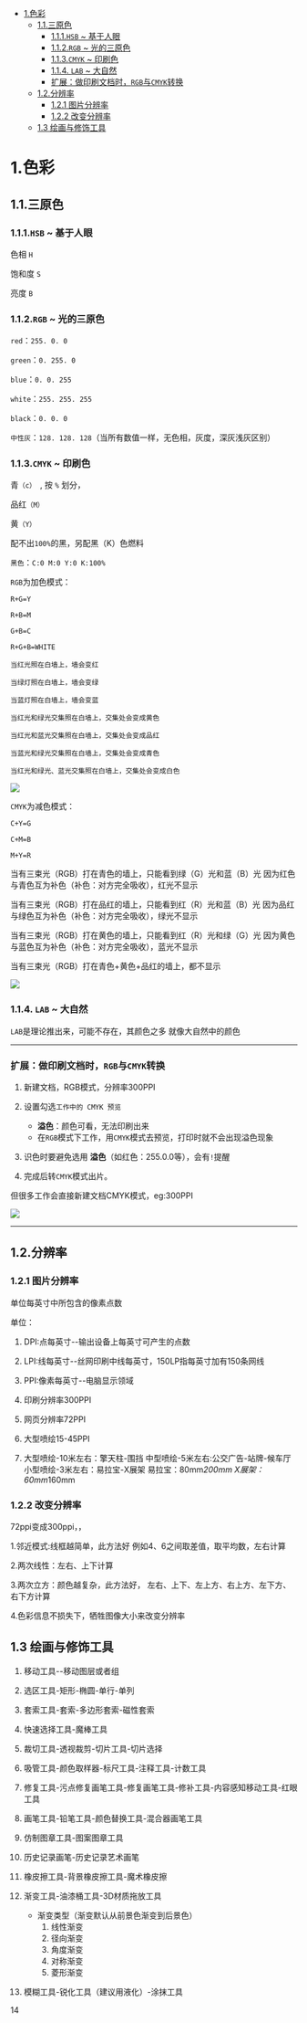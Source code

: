 - [1.色彩](#1%E8%89%B2%E5%BD%A9)
    - [1.1.三原色](#11%E4%B8%89%E5%8E%9F%E8%89%B2)
        - [1.1.1.`HSB` ~ 基于人眼](#111hsb--%E5%9F%BA%E4%BA%8E%E4%BA%BA%E7%9C%BC)
        - [1.1.2.`RGB` ~ 光的三原色](#112rgb--%E5%85%89%E7%9A%84%E4%B8%89%E5%8E%9F%E8%89%B2)
        - [1.1.3.`CMYK` ~ 印刷色](#113cmyk--%E5%8D%B0%E5%88%B7%E8%89%B2)
        - [1.1.4. `LAB` ~ 大自然](#114-lab--%E5%A4%A7%E8%87%AA%E7%84%B6)
        - [扩展：做印刷文档时，`RGB`与`CMYK`转换](#%E6%89%A9%E5%B1%95%EF%BC%9A%E5%81%9A%E5%8D%B0%E5%88%B7%E6%96%87%E6%A1%A3%E6%97%B6%EF%BC%8Crgb%E4%B8%8Ecmyk%E8%BD%AC%E6%8D%A2)
    - [1.2.分辨率](#12%E5%88%86%E8%BE%A8%E7%8E%87)
        - [1.2.1 图片分辨率](#121-%E5%9B%BE%E7%89%87%E5%88%86%E8%BE%A8%E7%8E%87)
        - [1.2.2 改变分辨率](#122-%E6%94%B9%E5%8F%98%E5%88%86%E8%BE%A8%E7%8E%87)
    - [1.3 绘画与修饰工具](#13-%E7%BB%98%E7%94%BB%E4%B8%8E%E4%BF%AE%E9%A5%B0%E5%B7%A5%E5%85%B7)

# 1.色彩

## 1.1.三原色

### 1.1.1.`HSB` ~ 基于人眼

色相 `H`

饱和度 `S`

亮度 `B`

###  1.1.2.`RGB` ~ 光的三原色

`red`：`255. 0. 0`

`green`：`0. 255. 0`

`blue`：`0. 0. 255`

`white`：`255. 255. 255`

`black`：`0. 0. 0`

`中性灰`：`128. 128. 128`（当所有数值一样，无色相，灰度，深灰浅灰区别）

### 1.1.3.`CMYK` ~ 印刷色

青`（c） `, 按 `%` 划分，

品红`（M）`

黄`（Y）`

配不出`100%`的黑，另配黑（K）色燃料

`黑色`：`C:0 M:0 Y:0 K:100%`

`RGB`为加色模式：

`R+G=Y`

`R+B=M`

`G+B=C`

`R+G+B=WHITE`

`当红光照在白墙上，墙会变红`

`当绿灯照在白墙上，墙会变绿`

`当蓝灯照在白墙上，墙会变蓝`

`当红光和绿光交集照在白墙上，交集处会变成黄色`

`当红光和蓝光交集照在白墙上，交集处会变成品红`

`当蓝光和绿光交集照在白墙上，交集处会变成青色`

`当红光和绿光、蓝光交集照在白墙上，交集处会变成白色`


![](images/1.色彩/3.RGB.JPG)


`CMYK`为减色模式：

`C+Y=G`

`C+M=B`

`M+Y=R`


当有三束光（RGB）打在青色的墙上，只能看到绿（G）光和蓝（B）光
因为红色与青色互为补色（补色：对方完全吸收），红光不显示

当有三束光（RGB）打在品红的墙上，只能看到红（R）光和蓝（B）光
因为品红与绿色互为补色（补色：对方完全吸收），绿光不显示

当有三束光（RGB）打在黄色的墙上，只能看到红（R）光和绿（G）光
因为黄色与蓝色互为补色（补色：对方完全吸收），蓝光不显示

当有三束光（RGB）打在青色+黄色+品红的墙上，都不显示

![](images/1.色彩/1.减色模式.png)



### 1.1.4. `LAB` ~ 大自然

`LAB`是理论推出来，可能不存在，其颜色之多 就像大自然中的颜色

---

### 扩展：做印刷文档时，`RGB`与`CMYK`转换

1. 新建文档，RGB模式，分辨率300PPI

2. 设置勾选`工作中的 CMYK 预览`
    - **溢色**：颜色可看，无法印刷出来
    - 在`RGB`模式下工作，用`CMYK`模式去预览，打印时就不会出现溢色现象

3. 识色时要避免选用 **溢色**（如红色：255.0.0等），会有`!`提醒

4. 完成后转`CMYK`模式出片。

但很多工作会直接新建文档CMYK模式，eg:300PPI

![](images/1.色彩/2.色相环.png)

---

## 1.2.分辨率

###  1.2.1  图片分辨率

单位每英寸中所包含的像素点数

单位：

1. DPI:点每英寸--输出设备上每英寸可产生的点数
 
2. LPI:线每英寸--丝网印刷中线每英寸，150LP指每英寸加有150条网线
   
3. PPI:像素每英寸--电脑显示领域
   
4. 印刷分辨率300PPI
   
5. 网页分辨率72PPI
    
6.  大型喷绘15-45PPI

7.  大型喷绘-10米左右：擎天柱-围挡
    中型喷绘-5米左右:公交广告-站牌-候车厅
    小型喷绘-3米左右：易拉宝-X展架
    易拉宝：80mm*200mm
    X展架：60mm*160mm

###   1.2.2  改变分辨率
72ppi变成300ppi，，

1.邻近模式:线框越简单，此方法好
例如4、6之间取差值，取平均数，左右计算

2.两次线性：左右、上下计算

3.两次立方：颜色越复杂，此方法好，
左右、上下、左上方、右上方、左下方、右下方计算

4.色彩信息不损失下，牺牲图像大小来改变分辨率

##  1.3 绘画与修饰工具

1. 移动工具--移动图层或者组
   
2. 选区工具-矩形-椭圆-单行-单列
   
3. 套索工具-套索-多边形套索-磁性套索
   
4. 快速选择工具-魔棒工具
   
5. 裁切工具-透视裁剪-切片工具-切片选择
   
6. 吸管工具-颜色取样器-标尺工具-注释工具-计数工具
   
7. 修复工具-污点修复画笔工具-修复画笔工具-修补工具-内容感知移动工具-红眼工具
   
8. 画笔工具-铅笔工具-颜色替换工具-混合器画笔工具
   
9.  仿制图章工具-图案图章工具
    
10. 历史记录画笔-历史记录艺术画笔
    
11. 橡皮擦工具-背景橡皮擦工具-魔术橡皮擦
    
12. 渐变工具-油漆桶工具-3D材质拖放工具
    - 渐变类型（渐变默认从前景色渐变到后景色）
        1. 线性渐变
        2. 径向渐变
        3. 角度渐变
        4. 对称渐变
        5. 菱形渐变

13. 模糊工具-锐化工具（建议用液化）-涂抹工具

14

